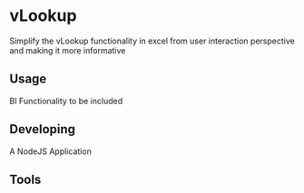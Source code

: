 # vLookup
Simplify the vLookup functionality in excel from user interaction perspective and making it more informative


## Usage
BI Functionality to be included

## Developing
A NodeJS Application

## Tools

